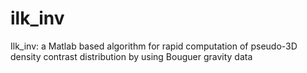 # ilk_inv
Ilk_inv: a Matlab based algorithm for rapid computation of pseudo-3D density contrast distribution by using Bouguer gravity data
